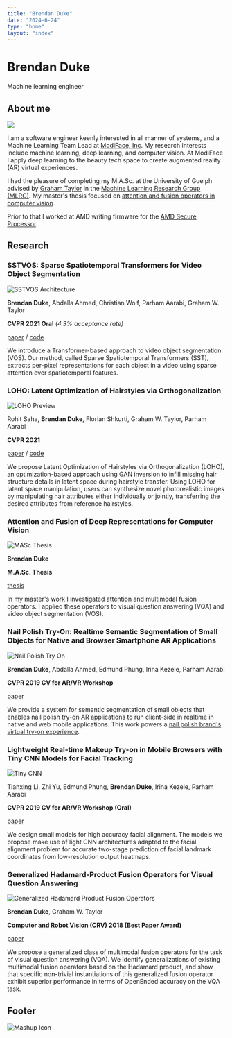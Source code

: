 ```yaml
---
title: "Brendan Duke"
date: "2024-6-24"
type: "home"
layout: "index"
---
```


<div class="centered-content">

# Brendan Duke

Machine learning engineer

<div class="container">
    <div class="row">
        <a class="fa-icon fa-icon-2x" href="https://www.facebook.com/brendan.duke.39" title="">
            <i class="fa-brands fa-facebook"></i>
        </a>
        <a class="fa-icon fa-icon-2x" href="https://techhub.social/@brendanduke" title="">
            <i class="fa-brands fa-mastodon"></i>
        </a>
        <a class="fa-icon fa-icon-2x" href="https://scholar.google.com/citations?user=Gd2IGrEAAAAJ" title="">
            <i class="ai ai-google-scholar-square"></i>
        </a>
        <a class="fa-icon fa-icon-2x" href="https://linkedin.com/in/brendan-duke-b3236095" title="">
            <i class="fa-brands fa-linkedin"></i>
        </a>
        <a class="fa-icon fa-icon-2x" href="https://github.com/dukebw" title="">
            <i class="fa-brands fa-github"></i>
        </a>
    </div>
</div>

</div>

## About me

<div class="row">
<p class="imgp">
  <img
    style="max-width: 200px;"
    src="./assets/images/brendan1.jpg"
  />
</p>
<div>

I am a software engineer keenly interested in all manner of systems, and a Machine Learning Team Lead at [ModiFace, Inc](https://modiface.com).
My research interests include machine learning, deep learning, and computer vision.
At ModiFace I apply deep learning to the beauty tech space to create augmented reality (AR) virtual experiences.

I had the pleasure of completing my M.A.Sc. at the University of Guelph advised by [Graham Taylor](https://www.gwtaylor.ca/) in the [Machine Learning Research Group (MLRG)](https://www.gwtaylor.ca/).
My master's thesis focused on [attention and fusion operators in computer vision](https://atrium.lib.uoguelph.ca/xmlui/bitstream/handle/10214/21303/Duke_Brendan_202009_MASc.pdf?sequence=6).

Prior to that I worked at AMD writing firmware for the [AMD Secure Processor](https://www.amd.com/en/technologies/pro-security).
</div>
</div>

## Research

### SSTVOS: Sparse Spatiotemporal Transformers for Video Object Segmentation

![SSTVOS Architecture](assets/images/sstvos.png)

**Brendan Duke**, Abdalla Ahmed, Christian Wolf, Parham Aarabi, Graham W. Taylor

**CVPR 2021 Oral** *(4.3% acceptance rate)*

[paper](https://arxiv.org/abs/2101.08833) / [code](https://github.com/dukebw/SSTVOS)

We introduce a Transformer-based approach to video object segmentation (VOS).
Our method, called Sparse Spatiotemporal Transformers (SST), extracts per-pixel representations for each object in a video using sparse attention over spatiotemporal features.

### LOHO: Latent Optimization of Hairstyles via Orthogonalization

![LOHO Preview](assets/images/loho.png)

Rohit Saha, **Brendan Duke**, Florian Shkurti, Graham W. Taylor, Parham Aarabi

**CVPR 2021**

[paper](https://arxiv.org/abs/2103.03891) / [code](https://github.com/dukebw/LOHO)

We propose Latent Optimization of Hairstyles via Orthogonalization (LOHO), an optimization-based approach using GAN inversion to infill missing hair structure details in latent space during hairstyle transfer.
Using LOHO for latent space manipulation, users can synthesize novel photorealistic images by manipulating hair attributes either individually or jointly, transferring the desired attributes from reference
hairstyles.

### Attention and Fusion of Deep Representations for Computer Vision

![MASc Thesis](assets/images/masc-thesis.png)

**Brendan Duke**

**M.A.Sc. Thesis**

[thesis](https://atrium.lib.uoguelph.ca/xmlui/bitstream/handle/10214/21303/Duke_Brendan_202009_MASc.pdf?sequence=6)

In my master's work I investigated attention and multimodal fusion operators.
I applied these operators to visual question answering (VQA) and video object segmentation (VOS).

### Nail Polish Try-On: Realtime Semantic Segmentation of Small Objects for Native and Browser Smartphone AR Applications

![Nail Polish Try On](assets/images/nail-polish-try-on.png)

**Brendan Duke**, Abdalla Ahmed, Edmund Phung, Irina Kezele, Parham Aarabi

**CVPR 2019 CV for AR/VR Workshop**

[paper](https://arxiv.org/abs/1906.02222)

We provide a system for semantic segmentation of small objects that enables nail polish try-on AR applications to run client-side in realtime in native and web mobile applications.
This work powers a [nail polish brand's virtual try-on experience](https://www.retaildive.com/news/essie-modiface-debut-ar-nail-polish-try-on-tool/595453/).

### Lightweight Real-time Makeup Try-on in Mobile Browsers with Tiny CNN Models for Facial Tracking

![Tiny CNN](assets/images/tiny-cnn.png)

Tianxing Li, Zhi Yu, Edmund Phung, **Brendan Duke**, Irina Kezele, Parham Aarabi

**CVPR 2019 CV for AR/VR Workshop (Oral)**

[paper](https://arxiv.org/abs/1906.02260)

We design small models for high accuracy facial alignment.
The models we propose make use of light CNN architectures adapted to the facial alignment problem for accurate two-stage prediction of facial landmark coordinates from low-resolution output heatmaps.

### Generalized Hadamard-Product Fusion Operators for Visual Question Answering

![Generalized Hadamard Product Fusion Operators](assets/images/generalized-hadamard.png)

**Brendan Duke**, Graham W. Taylor

**Computer and Robot Vision (CRV) 2018 (Best Paper Award)**

[paper](https://arxiv.org/abs/1803.09374)

We propose a generalized class of multimodal fusion operators for the task of visual question answering (VQA).
We identify generalizations of existing multimodal fusion operators based on the Hadamard product, and show that specific non-trivial instantiations of this generalized fusion operator exhibit superior
performance in terms of OpenEnded accuracy on the VQA task.

## Footer

![Mashup Icon](assets/images/mashup-icon.svg)
